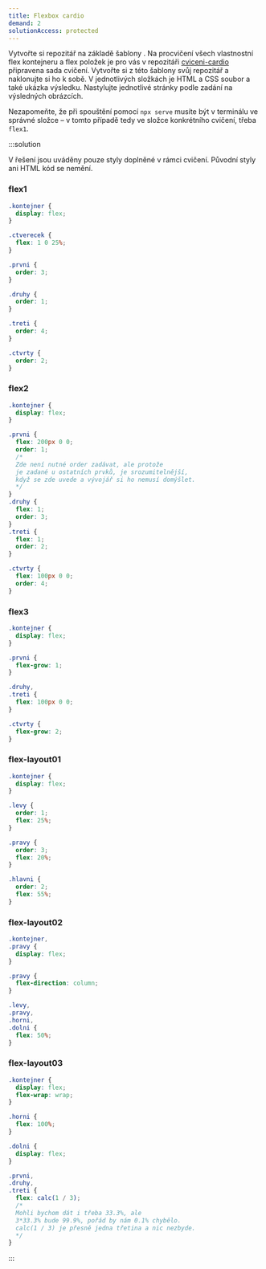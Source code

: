 ```yaml
---
title: Flexbox cardio
demand: 2
solutionAccess: protected
---
```


Vytvořte si repozitář na základě šablony .
Na procvičení všech vlastnostní flex kontejneru a flex položek je pro vás v repozitáři [cviceni-cardio](https://github.com/Czechitas-podklady-WEB/cviceni-cardio) připravena sada cvičení.
Vytvořte si z této šablony svůj repozitář a naklonujte si ho k sobě.
V jednotlivých složkách je HTML a CSS soubor a také ukázka výsledku.
Nastylujte jednotlivé stránky podle zadání na výsledných obrázcích.

Nezapomeňte, že při spouštění pomocí `npx serve` musíte být v terminálu ve správné složce – v tomto případě tedy ve složce konkrétního cvičení, třeba `flex1`.

:::solution

V řešení jsou uváděny pouze styly doplněné v rámci cvičení. Původní styly ani HTML kód se nemění.

### flex1

```css
.kontejner {
  display: flex;
}

.ctverecek {
  flex: 1 0 25%;
}

.prvni {
  order: 3;
}

.druhy {
  order: 1;
}

.treti {
  order: 4;
}

.ctvrty {
  order: 2;
}
```

### flex2

```css
.kontejner {
  display: flex;
}

.prvni {
  flex: 200px 0 0;
  order: 1;
  /*
  Zde není nutné order zadávat, ale protože
  je zadané u ostatních prvků, je srozumitelnější,
  když se zde uvede a vývojář si ho nemusí domýšlet.
  */
}
.druhy {
  flex: 1;
  order: 3;
}
.treti {
  flex: 1;
  order: 2;
}

.ctvrty {
  flex: 100px 0 0;
  order: 4;
}
```

### flex3

```css
.kontejner {
  display: flex;
}

.prvni {
  flex-grow: 1;
}

.druhy,
.treti {
  flex: 100px 0 0;
}

.ctvrty {
  flex-grow: 2;
}
```

### flex-layout01

```css
.kontejner {
  display: flex;
}

.levy {
  order: 1;
  flex: 25%;
}

.pravy {
  order: 3;
  flex: 20%;
}

.hlavni {
  order: 2;
  flex: 55%;
}
```

### flex-layout02

```css
.kontejner,
.pravy {
  display: flex;
}

.pravy {
  flex-direction: column;
}

.levy,
.pravy,
.horni,
.dolni {
  flex: 50%;
}
```

### flex-layout03

```css
.kontejner {
  display: flex;
  flex-wrap: wrap;
}

.horni {
  flex: 100%;
}

.dolni {
  display: flex;
}

.prvni,
.druhy,
.treti {
  flex: calc(1 / 3);
  /*
  Mohli bychom dát i třeba 33.3%, ale
  3*33.3% bude 99.9%, pořád by nám 0.1% chybělo.
  calc(1 / 3) je přesně jedna třetina a nic nezbyde.
  */
}
```

:::
